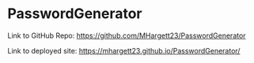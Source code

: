 # PasswordGenerator
 Link to GitHub Repo:
https://github.com/MHargett23/PasswordGenerator

Link to deployed site:
https://mhargett23.github.io/PasswordGenerator/
